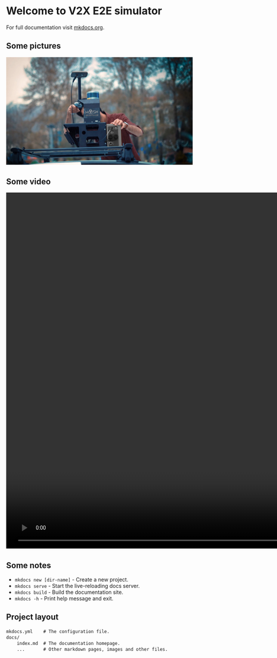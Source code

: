 # Welcome to V2X E2E simulator

For full documentation visit [mkdocs.org](https://www.mkdocs.org).

## Some pictures


![](home.png)


## Some video

<video width="1920" controls autoplay muted loop>
<source src="video.mp4" type="video/mp4">
</video>

## Some notes

* `mkdocs new [dir-name]` - Create a new project.
* `mkdocs serve` - Start the live-reloading docs server.
* `mkdocs build` - Build the documentation site.
* `mkdocs -h` - Print help message and exit.

## Project layout

    mkdocs.yml    # The configuration file.
    docs/
        index.md  # The documentation homepage.
        ...       # Other markdown pages, images and other files.
